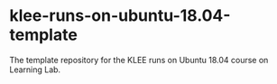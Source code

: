# klee-runs-on-ubuntu-18.04-template
The template repository for the KLEE runs on Ubuntu 18.04 course on Learning Lab.
